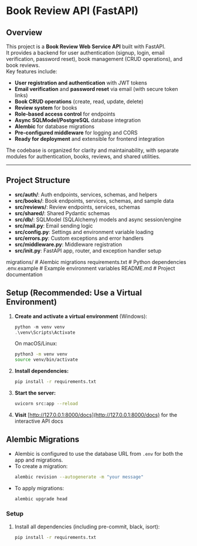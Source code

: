 # Book Review API (FastAPI)

## Overview

This project is a **Book Review Web Service API** built with FastAPI.  
It provides a backend for user authentication (signup, login, email verification, password reset), book management (CRUD operations), and book reviews.  
Key features include:

- **User registration and authentication** with JWT tokens
- **Email verification** and **password reset** via email (with secure token links)
- **Book CRUD operations** (create, read, update, delete)
- **Review system** for books
- **Role-based access control** for endpoints
- **Async SQLModel/PostgreSQL** database integration
- **Alembic** for database migrations
- **Pre-configured middleware** for logging and CORS
- **Ready for deployment** and extensible for frontend integration

The codebase is organized for clarity and maintainability, with separate modules for authentication, books, reviews, and shared utilities.

---

## Project Structure

- **src/auth/**: Auth endpoints, services, schemas, and helpers
- **src/books/**: Book endpoints, services, schemas, and sample data
- **src/reviews/**: Review endpoints, services, schemas
- **src/shared/**: Shared Pydantic schemas
- **src/db/**: SQLModel (SQLAlchemy) models and async session/engine
- **src/mail.py**: Email sending logic
- **src/config.py**: Settings and environment variable loading
- **src/errors.py**: Custom exceptions and error handlers
- **src/middleware.py**: Middleware registration
- **src/__init__.py**: FastAPI app, router, and exception handler setup

migrations/         # Alembic migrations
requirements.txt    # Python dependencies
.env.example        # Example environment variables
README.md           # Project documentation


## Setup (Recommended: Use a Virtual Environment)

1. **Create and activate a virtual environment** (Windows):
   ```powershell
   python -m venv venv
   .\venv\Scripts\Activate
   ```
   On macOS/Linux:
   ```sh
   python3 -m venv venv
   source venv/bin/activate
   ```

2. **Install dependencies:**
   ```sh
   pip install -r requirements.txt
   ```

3. **Start the server:**
   ```sh
   uvicorn src:app --reload
   ```

4. **Visit** [http://127.0.0.1:8000/docs](http://127.0.0.1:8000/docs) for the interactive API docs

## Alembic Migrations
- Alembic is configured to use the database URL from `.env` for both the app and migrations.
- To create a migration:
  ```sh
  alembic revision --autogenerate -m "your message"
  ```
- To apply migrations:
  ```sh
  alembic upgrade head
  ```

### Setup

1. Install all dependencies (including pre-commit, black, isort):
   ```sh
   pip install -r requirements.txt
   ```
